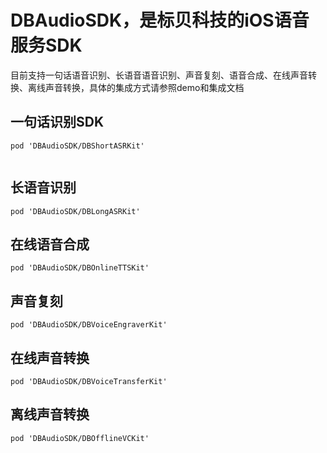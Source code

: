 # DBAudioSDK，是标贝科技的iOS语音服务SDK
目前支持一句话语音识别、长语音语音识别、声音复刻、语音合成、在线声音转换、离线声音转换，具体的集成方式请参照demo和集成文档

 ## 一句话识别SDK


```
pod 'DBAudioSDK/DBShortASRKit'


```
## 长语音识别
```
pod 'DBAudioSDK/DBLongASRKit' 

```

## 在线语音合成  

```
pod 'DBAudioSDK/DBOnlineTTSKit' 

```

## 声音复刻  

```
pod 'DBAudioSDK/DBVoiceEngraverKit' 

```

## 在线声音转换 

```
pod 'DBAudioSDK/DBVoiceTransferKit' 

```

## 离线声音转换

```
pod 'DBAudioSDK/DBOfflineVCKit' 
```

